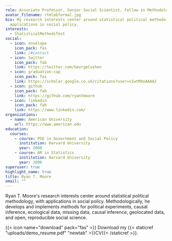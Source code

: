 ```yaml
---
role: Associate Professor, Senior Social Scientist, Fellow in Methodology
avatar_filename: rtmlabformal.jpg
bio: My research interests center around statistical political methodology, with
  applications in social policy.
interests:
  - StatisticalMethodsTest
social:
  - icon: envelope
    icon_pack: fas
    link: /#contact
  - icon: twitter
    icon_pack: fab
    link: https://twitter.com/GeorgeCushen
  - icon: graduation-cap
    icon_pack: fas
    link: https://scholar.google.co.uk/citations?user=sIwtMXoAAAAJ
  - icon: github
    icon_pack: fab
    link: https://github.com/ryantmoore
  - icon: linkedin
    icon_pack: fab
    link: https://www.linkedin.com/
organizations:
  - name: American University
    url: https://www.american.edu
education:
  courses:
    - course: PhD in Government and Social Policy
      institution: Harvard University
      year: 2008
    - course: AM in Statistics
      institution: Harvard University
      year: 2006
superuser: true
highlight_name: true
title: Ryan T. Moore
email: ""
---
```

Ryan T. Moore's research interests center around statistical political methodology, with applications in social policy. Methodologically, he develops and implements methods for political experiments, causal inference, ecological data, missing data, causal inference, geolocated data, and open, reproducible social science.

{{< icon name="download" pack="fas" >}} Download my {{< staticref "uploads/demo_resume.pdf" "newtab" >}}CV{{< /staticref >}}.